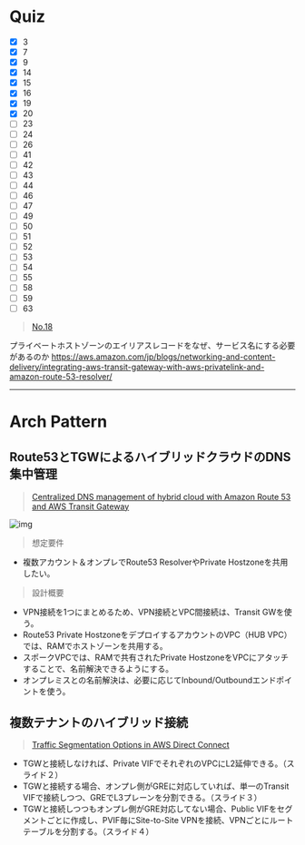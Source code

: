 # Quiz

- [x] 3
- [x] 7
- [x] 9
- [x] 14
- [x] 15
- [x] 16
- [x] 19
- [x] 20
- [ ] 23
- [ ] 24
- [ ] 26
- [ ] 41
- [ ] 42
- [ ] 43
- [ ] 44
- [ ] 46
- [ ] 47
- [ ] 49
- [ ] 50
- [ ] 51
- [ ] 52
- [ ] 53
- [ ] 54
- [ ] 55
- [ ] 58
- [ ] 59
- [ ] 63

> [No.18](https://www.whizlabs.com/learn/course/aws-advanced-networking-speciality/195/quiz/59967/Practice/start)

プライベートホストゾーンのエイリアスレコードをなぜ、サービス名にする必要があるのか
https://aws.amazon.com/jp/blogs/networking-and-content-delivery/integrating-aws-transit-gateway-with-aws-privatelink-and-amazon-route-53-resolver/

***

# Arch Pattern
## Route53とTGWによるハイブリッドクラウドのDNS集中管理
> [Centralized DNS management of hybrid cloud with Amazon Route 53 and AWS Transit Gateway](https://aws.amazon.com/jp/blogs/networking-and-content-delivery/centralized-dns-management-of-hybrid-cloud-with-amazon-route-53-and-aws-transit-gateway/)

![img](https://d2908q01vomqb2.cloudfront.net/5b384ce32d8cdef02bc3a139d4cac0a22bb029e8/2019/05/03/image1-1.png)

> 想定要件
- 複数アカウント＆オンプレでRoute53 ResolverやPrivate Hostzoneを共用したい。

> 設計概要
- VPN接続を1つにまとめるため、VPN接続とVPC間接続は、Transit GWを使う。
- Route53 Private HostzoneをデプロイするアカウントのVPC（HUB VPC）では、RAMでホストゾーンを共用する。
- スポークVPCでは、RAMで共有されたPrivate HostzoneをVPCにアタッチすることで、名前解決できるようにする。
- オンプレミスとの名前解決は、必要に応じてInbound/Outboundエンドポイントを使う。

## 複数テナントのハイブリッド接続
> [Traffic Segmentation Options in AWS Direct Connect](https://d1.awsstatic.com/architecture-diagrams/ArchitectureDiagrams/traffic-segmentation-aws-direct-connect-ra.pdf)

- TGWと接続しなければ、Private VIFでそれぞれのVPCにL2延伸できる。（スライド２）
- TGWと接続する場合、オンプレ側がGREに対応していれば、単一のTransit VIFで接続しつつ、GREでL3プレーンを分割できる。（スライド３）
- TGWと接続しつつもオンプレ側がGRE対応してない場合、Public VIFをセグメントごとに作成し、PVIF毎にSite-to-Site VPNを接続、VPNごとにルートテーブルを分割する。（スライド４）

